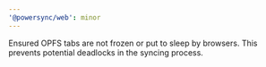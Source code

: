 ```yaml
---
'@powersync/web': minor
---
```


Ensured OPFS tabs are not frozen or put to sleep by browsers. This prevents potential deadlocks in the syncing process.
